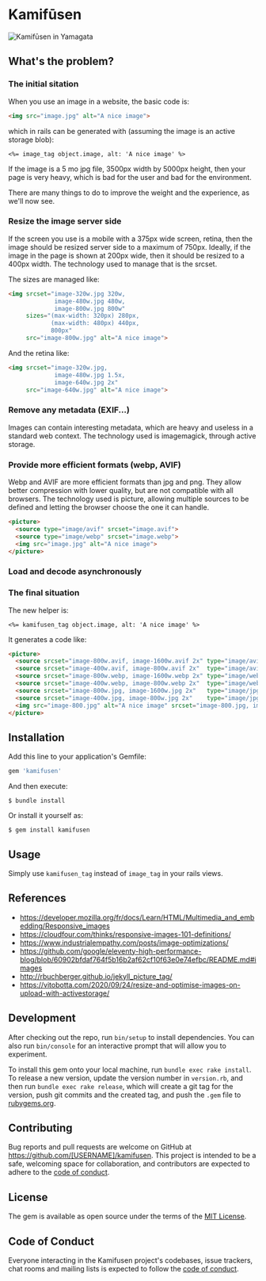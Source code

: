 # Kamifūsen

![Kamifūsen in Yamagata](https://upload.wikimedia.org/wikipedia/commons/thumb/0/0d/%E4%B8%AD%E6%B4%A5%E5%B7%9D%E9%9B%AA%E3%81%BE%E3%81%A4%E3%82%8A.jpg/1024px-%E4%B8%AD%E6%B4%A5%E5%B7%9D%E9%9B%AA%E3%81%BE%E3%81%A4%E3%82%8A.jpg)

## What's the problem?

### The initial sitation

When you use an image in a website, the basic code is:
```html
<img src="image.jpg" alt="A nice image">
```

which in rails can be generated with (assuming the image is an active storage blob):
```erb
<%= image_tag object.image, alt: 'A nice image' %>
```

If the image is a 5 mo jpg file, 3500px width by 5000px height, then your page is very heavy, which is bad for the user and bad for the environment.

There are many things to do to improve the weight and the experience, as we'll now see.

### Resize the image server side

If the screen you use is a mobile with a 375px wide screen, retina, then the image should be resized server side to a maximum of 750px. Ideally, if the image in the page is shown at 200px wide, then it should be resized to a 400px width. The technology used to manage that is the srcset.

The sizes are managed like:

```html
<img srcset="image-320w.jpg 320w,
             image-480w.jpg 480w,
             image-800w.jpg 800w"
     sizes="(max-width: 320px) 280px,
            (max-width: 480px) 440px,
            800px"
     src="image-800w.jpg" alt="A nice image">
```

And the retina like:

```html
<img srcset="image-320w.jpg,
             image-480w.jpg 1.5x,
             image-640w.jpg 2x"
     src="image-640w.jpg" alt="A nice image">
 ```

### Remove any metadata (EXIF...)

Images can contain interesting metadata, which are heavy and useless in a standard web context. The technology used is imagemagick, through active storage.

### Provide more efficient formats (webp, AVIF)

Webp and AVIF are more efficient formats than jpg and png. They allow better compression with lower quality, but are not compatible with all browsers. The technology used is picture, allowing multiple sources to be defined and letting the browser choose the one it can handle.

```html
<picture>
  <source type="image/avif" srcset="image.avif">
  <source type="image/webp" srcset="image.webp">
  <img src="image.jpg" alt="A nice image">
</picture>
```

### Load and decode asynchronously  

### The final situation

The new helper is:
```erb
<%= kamifusen_tag object.image, alt: 'A nice image' %>
```

It generates a code like:
```html
<picture>
  <source srcset="image-800w.avif, image-1600w.avif 2x" type="image/avif"  media="(min-width: 800px)">
  <source srcset="image-400w.avif, image-800w.avif 2x"  type="image/avif"  media="(min-width: 400px)">
  <source srcset="image-800w.webp, image-1600w.webp 2x" type="image/webp"  media="(min-width: 800px)">
  <source srcset="image-400w.webp, image-800w.webp 2x"  type="image/webp"  media="(min-width: 400px)">
  <source srcset="image-800w.jpg, image-1600w.jpg 2x"   type="image/jpg"   media="(min-width: 800px)">
  <source srcset="image-400w.jpg, image-800w.jpg 2x"    type="image/jpg"   media="(min-width: 400px)">
  <img src="image-800.jpg" alt="A nice image" srcset="image-800.jpg, image-1600.jpg 2x">
</picture>
```

## Installation

Add this line to your application's Gemfile:

```ruby
gem 'kamifusen'
```

And then execute:

    $ bundle install

Or install it yourself as:

    $ gem install kamifusen

## Usage

Simply use `kamifusen_tag` instead of `image_tag` in your rails views.

## References

- https://developer.mozilla.org/fr/docs/Learn/HTML/Multimedia_and_embedding/Responsive_images
- https://cloudfour.com/thinks/responsive-images-101-definitions/
- https://www.industrialempathy.com/posts/image-optimizations/
- https://github.com/google/eleventy-high-performance-blog/blob/60902bfdaf764f5b16b2af62cf10f63e0e74efbc/README.md#images
- http://rbuchberger.github.io/jekyll_picture_tag/
- https://vitobotta.com/2020/09/24/resize-and-optimise-images-on-upload-with-activestorage/

## Development

After checking out the repo, run `bin/setup` to install dependencies. You can also run `bin/console` for an interactive prompt that will allow you to experiment.

To install this gem onto your local machine, run `bundle exec rake install`. To release a new version, update the version number in `version.rb`, and then run `bundle exec rake release`, which will create a git tag for the version, push git commits and the created tag, and push the `.gem` file to [rubygems.org](https://rubygems.org).

## Contributing

Bug reports and pull requests are welcome on GitHub at https://github.com/[USERNAME]/kamifusen. This project is intended to be a safe, welcoming space for collaboration, and contributors are expected to adhere to the [code of conduct](https://github.com/[USERNAME]/kamifusen/blob/master/CODE_OF_CONDUCT.md).

## License

The gem is available as open source under the terms of the [MIT License](https://opensource.org/licenses/MIT).

## Code of Conduct

Everyone interacting in the Kamifusen project's codebases, issue trackers, chat rooms and mailing lists is expected to follow the [code of conduct](https://github.com/[USERNAME]/kamifusen/blob/master/CODE_OF_CONDUCT.md).
